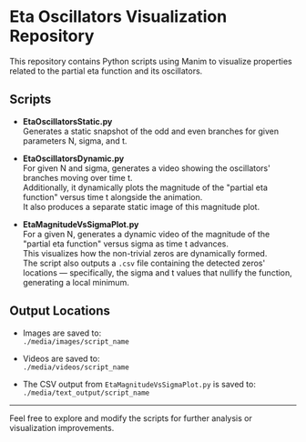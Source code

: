# Eta Oscillators Visualization Repository

This repository contains Python scripts using Manim to visualize properties related to the partial eta function and its oscillators.

## Scripts

- **EtaOscillatorsStatic.py**  
  Generates a static snapshot of the odd and even branches for given parameters N, sigma, and t.

- **EtaOscillatorsDynamic.py**  
  For given N and sigma, generates a video showing the oscillators' branches moving over time t.  
  Additionally, it dynamically plots the magnitude of the "partial eta function" versus time t alongside the animation.  
  It also produces a separate static image of this magnitude plot.

- **EtaMagnitudeVsSigmaPlot.py**  
  For a given N, generates a dynamic video of the magnitude of the "partial eta function" versus sigma as time t advances.  
  This visualizes how the non-trivial zeros are dynamically formed.  
  The script also outputs a `.csv` file containing the detected zeros' locations — specifically, the sigma and t values that nullify the function, generating a local minimum.

## Output Locations

- Images are saved to:  
  `./media/images/script_name`

- Videos are saved to:  
  `./media/videos/script_name`

- The CSV output from `EtaMagnitudeVsSigmaPlot.py` is saved to:  
  `./media/text_output/script_name`

---

Feel free to explore and modify the scripts for further analysis or visualization improvements.
